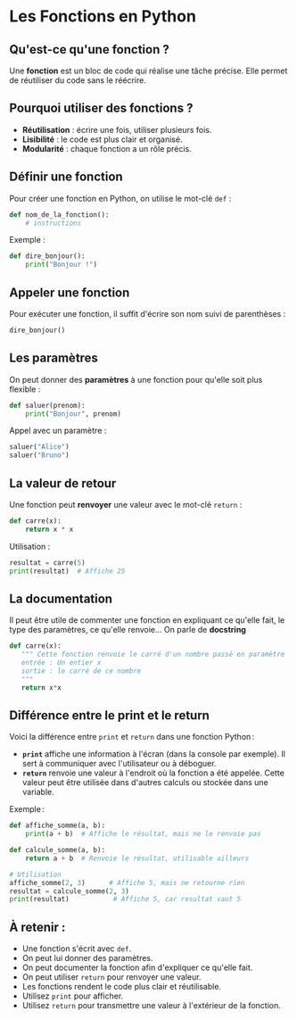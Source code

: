 # Les Fonctions en Python

## Qu'est-ce qu'une fonction ?

Une **fonction** est un bloc de code qui réalise une tâche précise. Elle permet de réutiliser du code sans le réécrire.

## Pourquoi utiliser des fonctions ?

- **Réutilisation** : écrire une fois, utiliser plusieurs fois.
- **Lisibilité** : le code est plus clair et organisé.
- **Modularité** : chaque fonction a un rôle précis.

## Définir une fonction

Pour créer une fonction en Python, on utilise le mot-clé `def` :

```python
def nom_de_la_fonction():
    # instructions
```

Exemple :

```python
def dire_bonjour():
    print("Bonjour !")
```

## Appeler une fonction

Pour exécuter une fonction, il suffit d'écrire son nom suivi de parenthèses :

```python
dire_bonjour()
```

## Les paramètres

On peut donner des **paramètres** à une fonction pour qu'elle soit plus flexible :

```python
def saluer(prenom):
    print("Bonjour", prenom)
```

Appel avec un paramètre :

```python
saluer("Alice")
saluer("Bruno")
```

## La valeur de retour

Une fonction peut **renvoyer** une valeur avec le mot-clé `return` :

```python
def carre(x):
    return x * x
```

Utilisation :

```python
resultat = carre(5)
print(resultat)  # Affiche 25
```

## La documentation
 Il peut être utile de commenter une fonction en expliquant ce qu'elle fait, le type des paramètres, ce qu'elle renvoie... On parle de **docstring**

 ```py
 def carre(x):
    """ Cette fonction renvoie le carré d'un nombre passé en paramètre
    entrée : Un entier x
    sortie : le carré de ce nombre
    """
    return x*x
```
## Différence entre le print et le return
Voici la différence entre `print` et `return` dans une fonction Python :

- **`print`** affiche une information à l'écran (dans la console par exemple). Il sert à communiquer avec l'utilisateur ou à déboguer.
- **`return`** renvoie une valeur à l'endroit où la fonction a été appelée. Cette valeur peut être utilisée dans d'autres calculs ou stockée dans une variable.

Exemple :

````python
def affiche_somme(a, b):
    print(a + b)  # Affiche le résultat, mais ne le renvoie pas

def calcule_somme(a, b):
    return a + b  # Renvoie le résultat, utilisable ailleurs

# Utilisation
affiche_somme(2, 3)      # Affiche 5, mais ne retourne rien
resultat = calcule_somme(2, 3)
print(resultat)           # Affiche 5, car resultat vaut 5
````



## À retenir :

- Une fonction s'écrit avec `def`.
- On peut lui donner des paramètres.
- On peut documenter la fonction afin d'expliquer ce qu'elle fait.
- On peut utiliser `return` pour renvoyer une valeur.
- Les fonctions rendent le code plus clair et réutilisable.
- Utilisez `print` pour afficher.
- Utilisez `return` pour transmettre une valeur à l'extérieur de la fonction.

